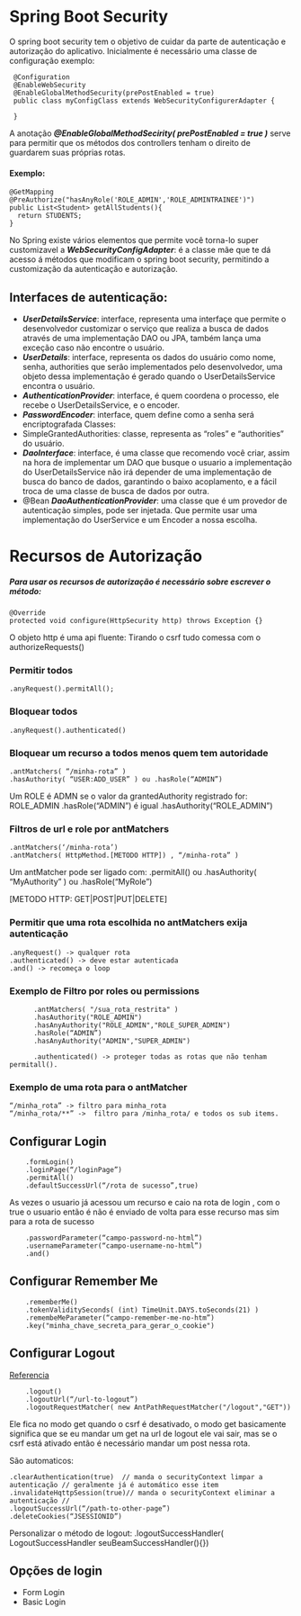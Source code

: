 # Spring Boot Security
O spring boot security tem o objetivo de cuidar da parte de autenticação e autorização do aplicativo.
Inicialmente é necessário uma classe de configuração exemplo: 

```
 @Configuration
 @EnableWebSecurity
 @EnableGlobalMethodSecurity(prePostEnabled = true)
 public class myConfigClass extends WebSecurityConfigurerAdapter {
 
 } 
```

A anotação ***@EnableGlobalMethodSecirity( prePostEnabled = true )*** serve para permitir que os métodos dos controllers tenham o direito de guardarem suas próprias rotas.
#### Exemplo:
```
@GetMapping
@PreAuthorize("hasAnyRole('ROLE_ADMIN','ROLE_ADMINTRAINEE')")
public List<Student> getAllStudents(){
  return STUDENTS;
}
```
 
No Spring existe vários elementos que permite você torna-lo super customizavel
a ***WebSecurityConfigAdapter***: é a classe mãe que te dá acesso á métodos que modificam
o spring boot security, permitindo a customização da autenticação e autorização.

## Interfaces de autenticação:
- ***UserDetailsService***: interface, representa uma interfaçe que permite o desenvolvedor customizar o serviço que realiza a busca de dados através de uma implementação DAO ou JPA, também lança uma exceção caso não encontre o usuário. 
- ***UserDetails***: interface, representa os dados do usuário como nome, senha, authorities que serão implementados pelo desenvolvedor, uma objeto dessa implementação é gerado quando o UserDetailsService encontra o usuário.
- ***AuthenticationProvider***: interface, é quem coordena o processo, ele recebe o UserDetailsService, e o encoder.
- ***PasswordEncoder***: interface, quem define como a senha será encriptografada
Classes:
- SimpleGrantedAuthorities: classe, representa as “roles” e “authorities” do usuário.
- ***DaoInterface***: interface, é uma classe que recomendo você criar, assim na hora de implementar um DAO que busque o usuario a implementação do UserDetailsService não irá depender de uma implementação de busca do banco de dados, garantindo o baixo acoplamento, e a fácil troca de uma classe de busca de dados por outra.
- @Bean ***DaoAuthenticationProvider***: uma classe que é um provedor de autenticação simples, pode ser injetada. Que permite usar uma implementação do UserService e um Encoder a nossa escolha.

# Recursos de Autorização

##### Para usar os recursos de autorização é necessário sobre escrever o método: 
```
@Override
protected void configure(HttpSecurity http) throws Exception {}
```
O objeto http é uma api fluente:
Tirando o csrf tudo comessa com o 
    authorizeRequests()
 
### Permitir todos
	.anyRequest().permitAll();
### Bloquear todos
	.anyRequest().authenticated()
### Bloquear um recurso a todos menos quem tem autoridade
    .antMatchers( “/minha-rota” )
	.hasAuthority( “USER:ADD_USER” ) ou .hasRole(“ADMIN”)
Um ROLE  é ADMN se o valor da grantedAuthority registrado for: ROLE_ADMIN
	.hasRole(“ADMIN”) é igual .hasAuthority(“ROLE_ADMIN”)
### Filtros de url e role por antMatchers
    .antMatchers(‘/minha-rota’)
    .antMatchers( HttpMethod.[METODO HTTP]) , “/minha-rota” )

Um antMatcher pode ser ligado com:
	.permitAll() ou .hasAuthority( “MyAuthority” ) ou .hasRole(“MyRole”)

[METODO HTTP: GET|POST|PUT|DELETE]
### Permitir que uma rota escolhida no antMatchers exija autenticação
	.anyRequest() -> qualquer rota
	.authenticated() -> deve estar autenticada
	.and() -> recomeça o loop


### Exemplo de Filtro por roles ou permissions
```
      .antMatchers( "/sua_rota_restrita" )
      .hasAuthority("ROLE_ADMIN") 
      .hasAnyAuthority("ROLE_ADMIN","ROLE_SUPER_ADMIN")
      .hasRole(“ADMIN”) 
      .hasAnyAuthority("ADMIN","SUPER_ADMIN")
	  
	  .authenticated() -> proteger todas as rotas que não tenham permitall().
```
### Exemplo de uma rota para o antMatcher
	“/minha_rota” -> filtro para minha_rota
	“/minha_rota/**” ->  filtro para /minha_rota/ e todos os sub items.

## Configurar Login
```	
    .formLogin()
	.loginPage(“/loginPage”)
	.permitAll()
	.defaultSuccessUrl(“/rota de sucesso”,true)
```
As vezes o usuario já acessou um recurso e caio na rota de login , com o true o usuario então é não é enviado de volta para esse recurso mas sim para a rota de sucesso
```
	.passwordParameter(“campo-password-no-html”)
	.usernameParameter(“campo-username-no-html”)
	.and()
```
## Configurar Remember Me
```
	.rememberMe()
	.tokenValiditySeconds( (int) TimeUnit.DAYS.toSeconds(21) )
	.remembeMeParameter(“campo-remember-me-no-htm”)
	.key("minha_chave_secreta_para_gerar_o_cookie")
```

## Configurar Logout
[Referencia]( https://www.baeldung.com/spring-security-logout)
```
    .logout()
	.logoutUrl(“/url-to-logout”)
	.logoutRequestMatcher( new AntPathRequestMatcher("/logout","GET"))
```

Ele fica no modo get quando o csrf é desativado, o modo get basicamente significa que se eu mandar um get na url de logout ele vai sair, mas se o csrf está ativado então é necessário mandar um post nessa rota.

São automaticos: 
```
.clearAuthentication(true)  // manda o securityContext limpar a autenticação // geralmente já é automático esse item
.invalidateHqttpSession(true)// manda o securityContext eliminar a autenticação // 
.logoutSuccessUrl(“/path-to-other-page”)
.deleteCookies(“JSESSIONID”)
```
Personalizar o método de logout: 
    .logoutSuccessHandler( LogoutSuccessHandler  seuBeamSuccessHandler(){})

## Opções de login
-	Form Login
-	Basic Login
